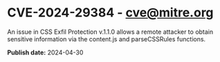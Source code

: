 # CVE-2024-29384 - cve@mitre.org

An issue in CSS Exfil Protection v.1.1.0 allows a remote attacker to obtain sensitive information via the content.js and parseCSSRules functions.

**Publish date:** 2024-04-30
